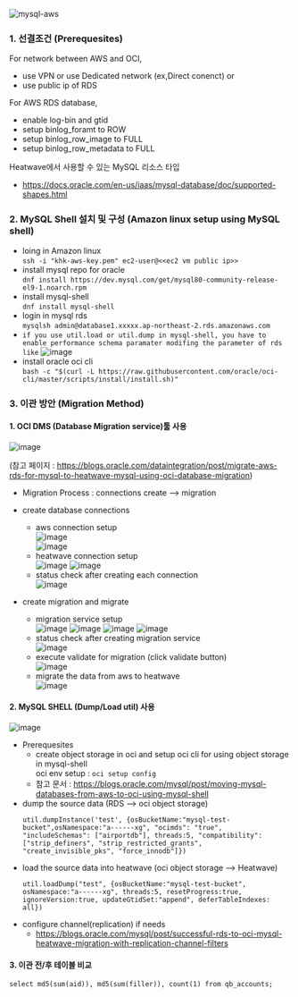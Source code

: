 ![mysql-aws](https://github.com/user-attachments/assets/e15b3093-dcab-4b8a-beba-ab05325d95a8)


### 1. 선결조건 (Prerequesites)    
For network between AWS and OCI,   
- use VPN or use Dedicated network (ex,Direct conenct)
or
- use public ip of RDS

For AWS RDS database,
- enable log-bin and gtid 
- setup binlog_foramt to ROW
- setup binlog_row_image to FULL
- setup binlog_row_metadata to FULL

Heatwave에서 사용할 수 있는 MySQL 리소스 타입
- https://docs.oracle.com/en-us/iaas/mysql-database/doc/supported-shapes.html


### 2. MySQL Shell 설치 및 구성 (Amazon linux setup using MySQL shell)
- loing in Amazon linux   
  ```ssh -i "khk-aws-key.pem" ec2-user@<<ec2 vm public ip>>```
- install mysql repo for oracle   
  ```dnf install https://dev.mysql.com/get/mysql80-community-release-el9-1.noarch.rpm```
- install mysql-shell   
  ```dnf install mysql-shell```
- login in mysql rds   
  ```mysqlsh admin@database1.xxxxx.ap-northeast-2.rds.amazonaws.com```
- `if you use util.load or util.dump in mysql-shell, you have to enable performance schema paramater modifing the parameter of rds like`
  ![image](https://github.com/user-attachments/assets/2c898dbf-5175-4dcd-ab50-90045e518dfb)
- install oracle oci cli   
  ```bash -c "$(curl -L https://raw.githubusercontent.com/oracle/oci-cli/master/scripts/install/install.sh)"```

### 3. 이관 방안 (Migration Method)


#### 1. OCI DMS (Database Migration service)툴 사용
![image](https://github.com/user-attachments/assets/3c6178b1-a4eb-4072-85d2-618614c5068a)

(참고 페이지 : https://blogs.oracle.com/dataintegration/post/migrate-aws-rds-for-mysql-to-heatwave-mysql-using-oci-database-migration)

- Migration Process :  connections create --> migration

- create database connections    
  - aws connection setup    
    ![image](https://github.com/user-attachments/assets/cc6b076f-9a0b-48a6-bdb7-2b532266c75b)   
    ![image](https://github.com/user-attachments/assets/387a4b14-c9b5-4087-9795-02e81044e970)   
  - heatwave connection setup   
    ![image](https://github.com/user-attachments/assets/f09b5c8c-8f0f-45a6-b853-727b2b2c0ae7)
    ![image](https://github.com/user-attachments/assets/4f6a4bc3-1f9e-4ab2-8ef1-a87697f8d4d9)   
  - status check after creating each connection   
    ![image](https://github.com/user-attachments/assets/f38f1121-2aa2-42e3-a400-1833573f4733)   

- create migration and migrate  
  - migration service setup   
    ![image](https://github.com/user-attachments/assets/4e89b5d7-063d-46a9-85d4-bcfbdba4aebe)
    ![image](https://github.com/user-attachments/assets/525c1a1f-fa61-418a-a38b-8d3f9963b750)
    ![image](https://github.com/user-attachments/assets/ff3bf1f0-624d-4ead-9be9-da4ec4449e4a)
    ![image](https://github.com/user-attachments/assets/6ce23834-cc0e-40dc-931c-26b7e59555b2)    
  - status check after creating migration service   
    ![image](https://github.com/user-attachments/assets/48abc3b5-3208-49e5-9a2f-78822b48b4fe)   
  - execute validate for migration (click validate button)   
    ![image](https://github.com/user-attachments/assets/e332a95b-86f8-4b5f-b459-f76fa1356151)   
  - migrate the data from aws to heatwave   
    ![image](https://github.com/user-attachments/assets/1c0a2a85-bce2-48a2-8e8b-69f44643d434)   
    
#### 2. MySQL SHELL (Dump/Load util) 사용

![image](https://github.com/user-attachments/assets/fec90a84-f106-4cbb-baf9-7a3ac47c52db)


- Prerequesites
  - create object storage in oci and setup oci cli for using object storage in mysql-shell    
    oci env setup : ```oci setup config```
  - 참고 문서 : https://blogs.oracle.com/mysql/post/moving-mysql-databases-from-aws-to-oci-using-mysql-shell
- dump the source data (RDS --> oci object storage)
  ```
  util.dumpInstance('test', {osBucketName:"mysql-test-bucket",osNamespace:"a------xg", "ocimds": "true", "includeSchemas": ["airportdb"], threads:5, "compatibility": ["strip_definers", "strip_restricted_grants", "create_invisible_pks", "force_innodb"]})
  ```
- load the source data into heatwave (oci object storage --> Heatwave)
  ```
  util.loadDump("test", {osBucketName:"mysql-test-bucket", osNamespace:"a------xg", threads:5, resetProgress:true, ignoreVersion:true, updateGtidSet:"append", deferTableIndexes: all})
  ```
- configure channel(replication) if needs
  - https://blogs.oracle.com/mysql/post/successful-rds-to-oci-mysql-heatwave-migration-with-replication-channel-filters

#### 3. 이관 전/후 테이블 비교
```
select md5(sum(aid)), md5(sum(filler)), count(1) from qb_accounts;
```


